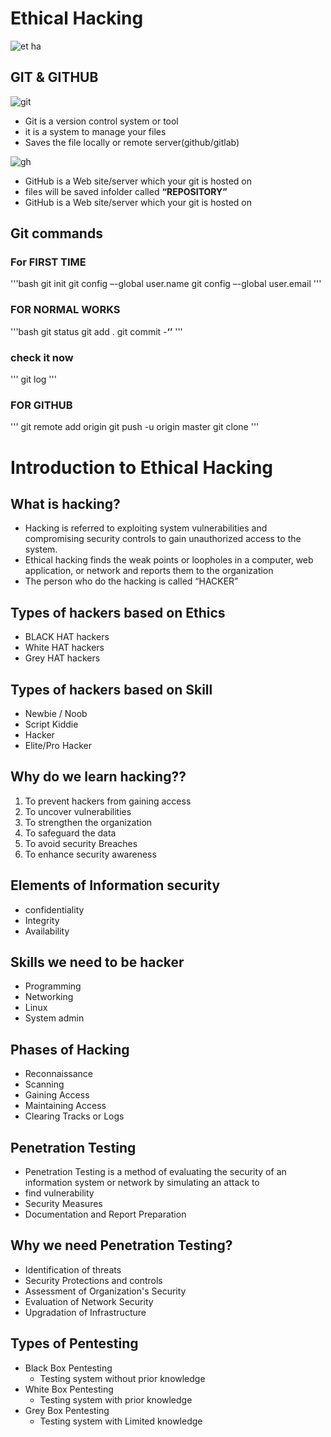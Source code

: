 # **Ethical Hacking**

![et ha](https://user-images.githubusercontent.com/99808732/207369861-101b94f7-e615-4503-a568-943356d64759.jpeg)

## GIT & GITHUB
![git](https://user-images.githubusercontent.com/99808732/207377291-b35dc5f8-b30f-4e87-93b6-f5968acb1215.png)
  - Git is a version control system or tool
  - it is a system to manage your files
  - Saves the file locally or remote server(github/gitlab)

  ![gh](https://user-images.githubusercontent.com/99808732/207377977-0627b3a0-4e6a-4f6d-8475-0cd3b73525b9.png)
  - GitHub is a Web site/server which your git is hosted on
  - files will be saved infolder called **“REPOSITORY”**
  - GitHub is a Web site/server which your git is hosted on
## Git commands

### For FIRST TIME
'''bash
   git init
   git config –-global user.name <Your username>
   git config –-global user.email <Youremail>
'''

### FOR NORMAL WORKS
'''bash
   git status
   git add .
   git commit -**‘<YourComment>’** 
'''

### check it now
  '''
  git log
  '''
### FOR GITHUB
'''
   git remote add origin <repositoryURL>
   git push -u origin master
   git clone <your project link>
'''

# **Introduction to Ethical Hacking**
## What is hacking?

- Hacking is referred to exploiting system vulnerabilities
and compromising security controls to gain unauthorized
access to the system.
- Ethical hacking finds the weak points or loopholes in a
computer, web application, or network and reports them
to the organization
- The person who do the hacking is called “HACKER”

## Types of hackers based on Ethics
   - BLACK HAT hackers
   - White HAT hackers
   - Grey HAT hackers
##  Types of hackers based on Skill
   - Newbie / Noob
   - Script Kiddie
   - Hacker
   - Elite/Pro Hacker

## Why do we learn hacking??

1. To prevent hackers from gaining access
2. To uncover vulnerabilities
3. To strengthen the organization
4. To safeguard the data
5. To avoid security Breaches
6. To enhance security awareness

## Elements of Information security
 - confidentiality 
 - Integrity
 - Availability 
 ## Skills we need to be hacker
  - Programming
  - Networking
  - Linux
  - System admin

  ## Phases of Hacking
  - Reconnaissance
  - Scanning
  - Gaining Access
  - Maintaining Access
  - Clearing Tracks or Logs

  ## Penetration Testing

  - Penetration Testing is a method of evaluating
the security of an information system or
network by simulating an attack to
  - find vulnerability
  - Security Measures
  - Documentation and Report Preparation

## Why we need Penetration Testing?

  - Identification of threats
  - Security Protections and controls
  - Assessment of Organization's Security
  - Evaluation of Network Security
  - Upgradation of Infrastructure
## Types of Pentesting
   - Black Box Pentesting
     - Testing system without prior knowledge
   - White Box Pentesting
      - Testing system with prior knowledge
   - Grey Box Pentesting
      - Testing system with Limited knowledge 
